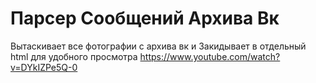 # Парсер Сообщений Архива Вк
Вытаскивает все фотографии с архива вк и Закидывает в отдельный html для удобного просмотра
https://www.youtube.com/watch?v=DYkIZPe5Q-0

